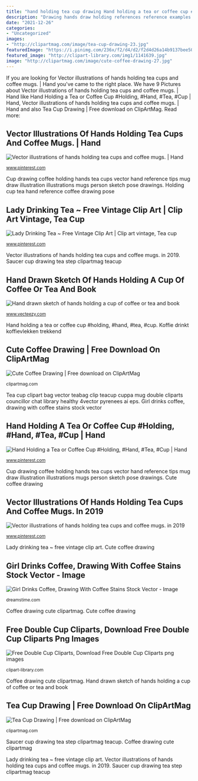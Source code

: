```yaml
---
title: "hand holding tea cup drawing Hand holding a tea or coffee cup #holding, #hand, #tea, #cup"
description: "Drawing hands draw holding references reference examples hand techniques tea step cup poses pose coffee cups something mug drawings sketch"
date: "2021-12-26"
categories:
- "Uncategorized"
images:
- "http://clipartmag.com/image/tea-cup-drawing-23.jpg"
featuredImage: "https://i.pinimg.com/236x/f2/d4/d2/f2d4d26a14b9137bee503fea5255ecbc--how-to-draw-hands-hand-reference.jpg?nii=t"
featured_image: "http://clipart-library.com/img1/1141639.jpg"
image: "http://clipartmag.com/image/cute-coffee-drawing-27.jpg"
---
```


If you are looking for Vector illustrations of hands holding tea cups and coffee mugs. | Hand you've came to the right place. We have 9 Pictures about Vector illustrations of hands holding tea cups and coffee mugs. | Hand like Hand Holding a Tea or Coffee Cup #Holding, #Hand, #Tea, #Cup | Hand, Vector illustrations of hands holding tea cups and coffee mugs. | Hand and also Tea Cup Drawing | Free download on ClipArtMag. Read more:

## Vector Illustrations Of Hands Holding Tea Cups And Coffee Mugs. | Hand

![Vector illustrations of hands holding tea cups and coffee mugs. | Hand](https://i.pinimg.com/originals/39/6d/9a/396d9aa08e424339084e562bca0eea8c.jpg "Girl drinks coffee, drawing with coffee stains stock vector")

<small>www.pinterest.com</small>

Cup drawing coffee holding hands tea cups vector hand reference tips mug draw illustration illustrations mugs person sketch pose drawings. Holding cup tea hand reference coffee drawing pose

## Lady Drinking Tea ~ Free Vintage Clip Art | Clip Art Vintage, Tea Cup

![Lady Drinking Tea ~ Free Vintage Clip Art | Clip art vintage, Tea cup](https://i.pinimg.com/originals/47/60/00/476000075dbcdfc3849ccb56f3211cac.jpg "Lady drinking tea ~ free vintage clip art")

<small>www.pinterest.com</small>

Vector illustrations of hands holding tea cups and coffee mugs. in 2019. Saucer cup drawing tea step clipartmag teacup

## Hand Drawn Sketch Of Hands Holding A Cup Of Coffee Or Tea And Book

![Hand drawn sketch of hands holding a cup of coffee or tea and book](https://static.vecteezy.com/system/resources/previews/002/559/578/large_2x/hand-drawn-sketch-of-hands-holding-a-cup-of-coffee-or-tea-and-book-isolated-on-white-background-morning-fresh-drink-isolated-on-white-background-free-vector.jpg "Drawing hands draw holding references reference examples hand techniques tea step cup poses pose coffee cups something mug drawings sketch")

<small>www.vecteezy.com</small>

Hand holding a tea or coffee cup #holding, #hand, #tea, #cup. Koffie drinkt koffievlekken trekkend

## Cute Coffee Drawing | Free Download On ClipArtMag

![Cute Coffee Drawing | Free download on ClipArtMag](http://clipartmag.com/image/cute-coffee-drawing-27.jpg "Tea cup drawing")

<small>clipartmag.com</small>

Tea cup clipart bag vector teabag clip teacup cuppa mug double cliparts councillor chat library healthy 4vector pyrenees ai eps. Girl drinks coffee, drawing with coffee stains stock vector

## Hand Holding A Tea Or Coffee Cup #Holding, #Hand, #Tea, #Cup | Hand

![Hand Holding a Tea or Coffee Cup #Holding, #Hand, #Tea, #Cup | Hand](https://i.pinimg.com/736x/5c/5e/71/5c5e719698f7681a72d93ba0d033c91e.jpg "Drawing hands draw holding references reference examples hand techniques tea step cup poses pose coffee cups something mug drawings sketch")

<small>www.pinterest.com</small>

Cup drawing coffee holding hands tea cups vector hand reference tips mug draw illustration illustrations mugs person sketch pose drawings. Cute coffee drawing

## Vector Illustrations Of Hands Holding Tea Cups And Coffee Mugs. In 2019

![Vector illustrations of hands holding tea cups and coffee mugs. in 2019](https://i.pinimg.com/236x/f2/d4/d2/f2d4d26a14b9137bee503fea5255ecbc--how-to-draw-hands-hand-reference.jpg?nii=t "Vector illustrations of hands holding tea cups and coffee mugs.")

<small>www.pinterest.com</small>

Lady drinking tea ~ free vintage clip art. Cute coffee drawing

## Girl Drinks Coffee, Drawing With Coffee Stains Stock Vector - Image

![Girl Drinks Coffee, Drawing With Coffee Stains Stock Vector - Image](https://thumbs.dreamstime.com/z/girl-drinks-coffee-drawing-coffee-stains-vector-illustration-profile-young-woman-holding-cup-tea-53831370.jpg "Coffee drawing cute clipartmag")

<small>dreamstime.com</small>

Coffee drawing cute clipartmag. Cute coffee drawing

## Free Double Cup Cliparts, Download Free Double Cup Cliparts Png Images

![Free Double Cup Cliparts, Download Free Double Cup Cliparts png images](http://clipart-library.com/img1/1141639.jpg "Girl drinks coffee, drawing with coffee stains stock vector")

<small>clipart-library.com</small>

Coffee drawing cute clipartmag. Hand drawn sketch of hands holding a cup of coffee or tea and book

## Tea Cup Drawing | Free Download On ClipArtMag

![Tea Cup Drawing | Free download on ClipArtMag](http://clipartmag.com/image/tea-cup-drawing-23.jpg "Free double cup cliparts, download free double cup cliparts png images")

<small>clipartmag.com</small>

Saucer cup drawing tea step clipartmag teacup. Coffee drawing cute clipartmag

Lady drinking tea ~ free vintage clip art. Vector illustrations of hands holding tea cups and coffee mugs. in 2019. Saucer cup drawing tea step clipartmag teacup
